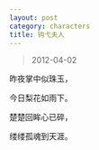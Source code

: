 ```yaml
---
layout: post
category: characters
title: 钩弋夫人
---
```


> 2012-04-02

昨夜掌中似珠玉，

今日梨花如雨下。

楚楚回眸心已碎，

缕缕孤魂到天涯。
